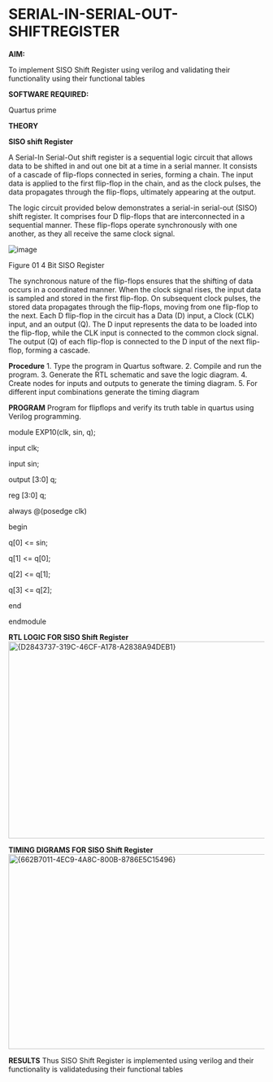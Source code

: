 # SERIAL-IN-SERIAL-OUT-SHIFTREGISTER

**AIM:**

To implement  SISO Shift Register using verilog and validating their functionality using their functional tables

**SOFTWARE REQUIRED:**

Quartus prime

**THEORY**

**SISO shift Register**

A Serial-In Serial-Out shift register is a sequential logic circuit that allows data to be shifted in and out one bit at a time in a serial manner. It consists of a cascade of flip-flops connected in series, forming a chain. The input data is applied to the first flip-flop in the chain, and as the clock pulses, the data propagates through the flip-flops, ultimately appearing at the output.

The logic circuit provided below demonstrates a serial-in serial-out (SISO) shift register. It comprises four D flip-flops that are interconnected in a sequential manner. These flip-flops operate synchronously with one another, as they all receive the same clock signal.

![image](https://github.com/naavaneetha/SERIAL-IN-SERIAL-OUT-SHIFTREGISTER/assets/154305477/e81c4072-37f9-46c6-8145-566764b74c3a)

Figure 01 4 Bit SISO Register

The synchronous nature of the flip-flops ensures that the shifting of data occurs in a coordinated manner. When the clock signal rises, the input data is sampled and stored in the first flip-flop. On subsequent clock pulses, the stored data propagates through the flip-flops, moving from one flip-flop to the next.
Each D flip-flop in the circuit has a Data (D) input, a Clock (CLK) input, and an output (Q). The D input represents the data to be loaded into the flip-flop, while the CLK input is connected to the common clock signal. The output (Q) of each flip-flop is connected to the D input of the next flip-flop, forming a cascade.

**Procedure**
1.
Type the program in Quartus software.
2.
Compile and run the program.
3.
Generate the RTL schematic and save the logic diagram.
4.
Create nodes for inputs and outputs to generate the timing diagram.
5.
For different input combinations generate the timing diagram

**PROGRAM**
 Program for flipflops and verify its truth table in quartus using Verilog programming.
 
module EXP10(clk, sin, q);

input clk;

input sin;

output [3:0] q;

reg [3:0] q;

always @(posedge clk)

begin

q[0] <= sin;

q[1] <= q[0];

q[2] <= q[1];

q[3] <= q[2];

end

endmodule


**RTL LOGIC FOR SISO Shift Register**
<img width="634" height="387" alt="{D2843737-319C-46CF-A178-A2838A94DEB1}" src="https://github.com/user-attachments/assets/f753a11b-a49f-4476-b573-7b5563903195" />

**TIMING DIGRAMS FOR SISO Shift Register**
<img width="1411" height="383" alt="{662B7011-4EC9-4A8C-800B-8786E5C15496}" src="https://github.com/user-attachments/assets/5d983ef1-3cff-4cdd-ac3a-38afb01d16f1" />

**RESULTS**
Thus SISO Shift Register is implemented using verilog and their functionality is validatedusing their functional tables
